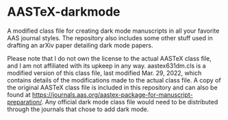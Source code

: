 # AASTeX-darkmode
A modified class file for creating dark mode manuscripts in all your favorite AAS journal styles.  The repository also includes some other stuff used in drafting an arXiv paper detailing dark mode papers.

Please note that I do not own the license to the actual AASTeX class file, and I am not affiliated with its upkeep in any way.  aastex631dm.cls is a modified version of this class file, last modified Mar. 29, 2022, which contains details of the modifications made to the actual class file.  A copy of the original AASTeX class file is included in this repository and can also be found at https://journals.aas.org/aastex-package-for-manuscript-preparation/. Any official dark mode class file would need to be distributed through the journals that chose to add dark mode.
